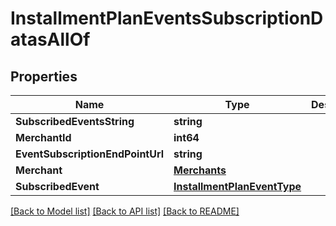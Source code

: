 # InstallmentPlanEventsSubscriptionDatasAllOf

## Properties

Name | Type | Description | Notes
------------ | ------------- | ------------- | -------------
**SubscribedEventsString** | **string** |  | [optional] 
**MerchantId** | **int64** |  | 
**EventSubscriptionEndPointUrl** | **string** |  | [optional] 
**Merchant** | [**Merchants**](Merchants.md) |  | [optional] 
**SubscribedEvent** | [**InstallmentPlanEventType**](InstallmentPlanEventType.md) |  | 

[[Back to Model list]](../README.md#documentation-for-models) [[Back to API list]](../README.md#documentation-for-api-endpoints) [[Back to README]](../README.md)


